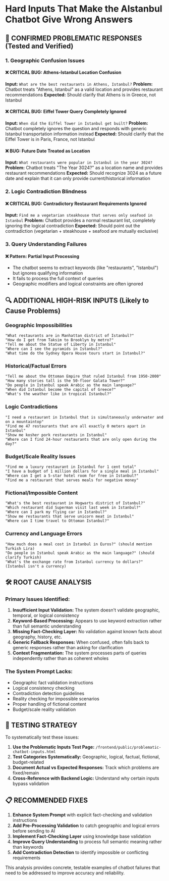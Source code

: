 # Hard Inputs That Make the AIstanbul Chatbot Give Wrong Answers

## 🚨 CONFIRMED PROBLEMATIC RESPONSES (Tested and Verified)

### 1. Geographic Confusion Issues

#### ❌ CRITICAL BUG: Athens-Istanbul Location Confusion
**Input:** `What are the best restaurants in Athens, Istanbul?`
**Problem:** Chatbot treats "Athens, Istanbul" as a valid location and provides restaurant recommendations
**Expected:** Should clarify that Athens is in Greece, not Istanbul

#### ❌ CRITICAL BUG: Eiffel Tower Query Completely Ignored  
**Input:** `When did the Eiffel Tower in Istanbul get built?`
**Problem:** Chatbot completely ignores the question and responds with generic Istanbul transportation information instead
**Expected:** Should clarify that the Eiffel Tower is in Paris, France, not Istanbul

#### ❌ BUG: Future Date Treated as Location
**Input:** `What restaurants were popular in Istanbul in the year 3024?`
**Problem:** Chatbot treats "The Year 3024?" as a location name and provides restaurant recommendations
**Expected:** Should recognize 3024 as a future date and explain that it can only provide current/historical information

### 2. Logic Contradiction Blindness

#### ❌ CRITICAL BUG: Contradictory Restaurant Requirements Ignored
**Input:** `Find me a vegetarian steakhouse that serves only seafood in Istanbul`
**Problem:** Chatbot provides a normal restaurant list, completely ignoring the logical contradiction
**Expected:** Should point out the contradiction (vegetarian + steakhouse + seafood are mutually exclusive)

### 3. Query Understanding Failures

#### ❌ Pattern: Partial Input Processing
- The chatbot seems to extract keywords (like "restaurants", "Istanbul") but ignores qualifying information
- It fails to process the full context of queries
- Geographic modifiers and logical constraints are often ignored

## 🔍 ADDITIONAL HIGH-RISK INPUTS (Likely to Cause Problems)

### Geographic Impossibilities
```
"What restaurants are in Manhattan district of Istanbul?"
"How do I get from Taksim to Brooklyn by metro?"  
"Tell me about the Statue of Liberty in Istanbul"
"Where can I see the pyramids in Istanbul?"
"What time do the Sydney Opera House tours start in Istanbul?"
```

### Historical/Factual Errors
```
"Tell me about the Ottoman Empire that ruled Istanbul from 1950-2000"
"How many stories tall is the 50-floor Galata Tower?"
"Do people in Istanbul speak Arabic as the main language?"
"When did Istanbul become the capital of Greece?"
"What's the weather like in tropical Istanbul?"
```

### Logic Contradictions
```
"I need a restaurant in Istanbul that is simultaneously underwater and on a mountaintop"
"Find me 47 restaurants that are all exactly 0 meters apart in Istanbul"
"Show me kosher pork restaurants in Istanbul"
"Where can I find 24-hour restaurants that are only open during the day?"
```

### Budget/Scale Reality Issues  
```
"Find me a luxury restaurant in Istanbul for 1 cent total"
"I have a budget of 1 million dollars for a single meal in Istanbul"
"Where can I get a 5-star hotel room for free in Istanbul?"
"Find me a restaurant that serves meals for negative money"
```

### Fictional/Impossible Content
```
"What's the best restaurant in Hogwarts district of Istanbul?"
"Which restaurant did Superman visit last week in Istanbul?"
"Where can I park my flying car in Istanbul?"
"Show me restaurants that serve unicorn meat in Istanbul"
"Where can I time travel to Ottoman Istanbul?"
```

### Currency and Language Errors
```
"How much does a meal cost in Istanbul in Euros?" (should mention Turkish Lira)
"Do people in Istanbul speak Arabic as the main language?" (should clarify Turkish)
"What's the exchange rate from Istanbul currency to dollars?" (Istanbul isn't a currency)
```

## 🛠️ ROOT CAUSE ANALYSIS

### Primary Issues Identified:

1. **Insufficient Input Validation:** The system doesn't validate geographic, temporal, or logical consistency
2. **Keyword-Based Processing:** Appears to use keyword extraction rather than full semantic understanding  
3. **Missing Fact-Checking Layer:** No validation against known facts about geography, history, etc.
4. **Generic Fallback Responses:** When confused, often falls back to generic responses rather than asking for clarification
5. **Context Fragmentation:** The system processes parts of queries independently rather than as coherent wholes

### The System Prompt Lacks:
- Geographic fact validation instructions
- Logical consistency checking
- Contradiction detection guidelines  
- Reality checking for impossible scenarios
- Proper handling of fictional content
- Budget/scale reality validation

## 🎯 TESTING STRATEGY

To systematically test these issues:

1. **Use the Problematic Inputs Test Page:** `/frontend/public/problematic-chatbot-inputs.html`
2. **Test Categories Systematically:** Geographic, logical, factual, fictional, budget-related
3. **Document Actual vs Expected Responses:** Track which problems are fixed/remain
4. **Cross-Reference with Backend Logic:** Understand why certain inputs bypass validation

## 📋 RECOMMENDED FIXES

1. **Enhance System Prompt** with explicit fact-checking and validation instructions
2. **Add Pre-Processing Validation** to catch geographic and logical errors before sending to AI
3. **Implement Fact-Checking Layer** using knowledge base validation
4. **Improve Query Understanding** to process full semantic meaning rather than keywords
5. **Add Contradiction Detection** to identify impossible or conflicting requirements

This analysis provides concrete, testable examples of chatbot failures that need to be addressed to improve accuracy and reliability.
